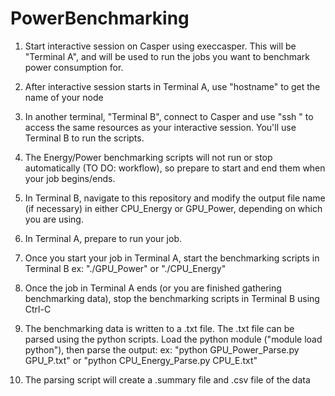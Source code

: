 # PowerBenchmarking

1. Start interactive session on Casper using execcasper. This will be "Terminal A",
   and will be used to run the jobs you want to benchmark power consumption for.

2. After interactive session starts in Terminal A, use "hostname" to get the name of your node

3. In another terminal, "Terminal B", connect to Casper and use "ssh <hostname>" to access the
    same resources as your interactive session. You'll use Terminal B to run the scripts.

4. The Energy/Power benchmarking scripts will not run or stop automatically (TO DO: workflow), so prepare to
   start and end them when your job begins/ends.

5. In Terminal B, navigate to this repository and modify the output file name (if necessary) in 
    either CPU_Energy or GPU_Power, depending on which you are using.

6. In Terminal A, prepare to run your job.  

7. Once you start your job in Terminal A, start the benchmarking scripts in Terminal B
     ex: "./GPU_Power" or "./CPU_Energy"

8. Once the job in Terminal A ends (or you are finished gathering benchmarking data), stop the benchmarking
   scripts in Terminal B using Ctrl-C

9. The benchmarking data is written to a .txt file. The .txt file can be parsed using the python scripts.
   Load the python module ("module load python"), then parse the output:
   ex: "python GPU_Power_Parse.py GPU_P.txt" or "python CPU_Energy_Parse.py CPU_E.txt"

10. The parsing script will create a .summary file and .csv file of the data
